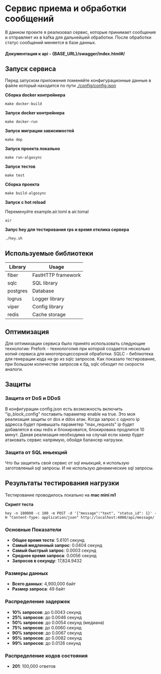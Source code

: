 # Сервис приема и обработки сообщений

В данном проекте я реализовал сервис, которые принимает сообщения и отправляет их в kafka для дальнейшей обработки.
После обработки статус сообщений меняется в базе данных.

#### Документация к api  - {BASE_URL}/swagger/index.html#/

## Запуск сервиса
Перед запуском приложения поменяйте конфигурационные данные в файлe который находится по пути [./config/config.json](./config/config.json)

**Сборка docker контрейнера**

```console
make docker-build
```

**Запуск docker контрейнера**

```console
make docker-run
```

**Запуск миграции зависимостей**

```console
make dep
```

**Запуск проекта локально**

```console
make run-algosync
```

**Запуск тестов**

```console
make test
```

**Сборка проекта**

```console
make build-algosync
```

**Запуск с hot reload**

Переменуйте example.air.toml в air.tomal

```console
air
```

**Запус hey для тестирования rps и время отклика сервера**

```console
./hey.sh
```

## Используемые библиотеки

| Library    | Usage             |
| ---------- | ----------------- |
| fiber      | FastHTTP framework|
| sqlc       | SQL library       |
| postgres   | Database          |
| logrus     | Logger library    |
| viper      | Config library    |
| redis      | Cache storage     |


## Оптимизация
Для оптимизации сервиса было принято использовать следующие технологии:
Prefork - технологолия при которой создается несколько копий сервиса для многопроцессорной обработки.
SQLC - библиотека для генерации кода на go из sqlc запросов. Как показало тестирование, при большом количестве запросов к бд, sqlc обходит по скорости аналоги.

## Защиты

### Защита от DoS и DDoS
В конфигурации config.json есть возможность включить "ip_block_config" поставить параметер enable на true.
Это моя реализация защиты от dos и ddos атак. Когда запрос с одного ip адресса будет привышать параметер "max_requests" ip будет добавлятся в кэш redis и блокироватся, блокировака продлится 10 минут.
Даная реализация необходима на случай если хакер будет атаковать сервис напрямую, обойдя балансер нагрузки.

### Защита от SQL иньекций
Что бы защитить свой сервис от sql иньекций, я использую заготовленый sql запросы.
И не использую денамические sql запросы.

## Результаты тестирования нагрузки
Тестирование проводилось локально на **mac mini m1**

**Скрипт теста** 
 ```console
hey -n 100000 -c 100 -m POST -d '{"message":"text", "status_id": 1}' -H "Content-Type: application/json" http://localhost:4000/api/message/

```

### Основные Показатели

- **Общее время теста**: 5.6101 секунд
- **Самый медленный запрос**: 0.0404 секунд
- **Самый быстрый запрос**: 0.0003 секунд
- **Среднее время запроса**: 0.0056 секунд
- **Запросов в секунду**: 17,824.9432

### Размеры данных

- **Всего данных**: 4,900,000 байт
- **Размер запроса**: 49 байт

### Распределение задержек

- **10% запросов**: до 0.0043 секунд
- **25% запросов**: до 0.0046 секунд
- **50% запросов**: до 0.0054 секунд (медиана)
- **75% запросов**: до 0.0060 секунд
- **90% запросов**: до 0.0067 секунд
- **95% запросов**: до 0.0082 секунд
- **99% запросов**: до 0.0126 секунд

### Распределение кодов состояния

- **201**: 100,000 ответов